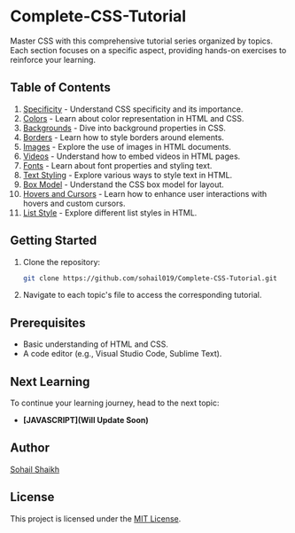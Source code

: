 # Complete-CSS-Tutorial

Master CSS with this comprehensive tutorial series organized by topics. Each section focuses on a specific aspect, providing hands-on exercises to reinforce your learning.

## Table of Contents

1. [Specificity](0-specificity.html) - Understand CSS specificity and its importance.
2. [Colors](01-colors.html) - Learn about color representation in HTML and CSS.
3. [Backgrounds](02-backgrounds.html) - Dive into background properties in CSS.
4. [Borders](03-borders.html) - Learn how to style borders around elements.
5. [Images](04-images.html) - Explore the use of images in HTML documents.
6. [Videos](05-videos.html) - Understand how to embed videos in HTML pages.
7. [Fonts](06-fonts.html) - Learn about font properties and styling text.
8. [Text Styling](07-text-styling.html) - Explore various ways to style text in HTML.
9. [Box Model](08-box-model.html) - Understand the CSS box model for layout.
10. [Hovers and Cursors](09-hovers-and-cursors.html) - Learn how to enhance user interactions with hovers and custom cursors.
11. [List Style](10-list-style.html) - Explore different list styles in HTML.

## Getting Started

1. Clone the repository:

   ```bash
   git clone https://github.com/sohail019/Complete-CSS-Tutorial.git
   ```

2. Navigate to each topic's file to access the corresponding tutorial.

## Prerequisites

- Basic understanding of HTML and CSS.
- A code editor (e.g., Visual Studio Code, Sublime Text).

## Next Learning

To continue your learning journey, head to the next topic:

- **[JAVASCRIPT](Will Update Soon)**

## Author

[Sohail Shaikh](https://github.com/sohail019)

## License

This project is licensed under the [MIT License](LICENSE).

